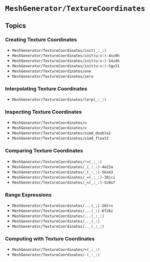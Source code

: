 # ``MeshGenerator/TextureCoordinates``

## Topics

### Creating Texture Coordinates

- ``MeshGenerator/TextureCoordinates/init(_:_:)``
- ``MeshGenerator/TextureCoordinates/init(u:v:)-4oz0h``
- ``MeshGenerator/TextureCoordinates/init(u:v:)-54zdh``
- ``MeshGenerator/TextureCoordinates/init(u:v:)-5gv31``
- ``MeshGenerator/TextureCoordinates/one``
- ``MeshGenerator/TextureCoordinates/zero``

### Interpolating Texture Coordinates

- ``MeshGenerator/TextureCoordinates/lerp(_:_:)``

### Inspecting Texture Coordinates

- ``MeshGenerator/TextureCoordinates/u``
- ``MeshGenerator/TextureCoordinates/v``
- ``MeshGenerator/TextureCoordinates/simd_double2``
- ``MeshGenerator/TextureCoordinates/simd_float2``

### Comparing Texture Coordinates

- ``MeshGenerator/TextureCoordinates/!=(_:_:)``
- ``MeshGenerator/TextureCoordinates/_(_:_:)-4e23a``
- ``MeshGenerator/TextureCoordinates/_(_:_:)-5kxm3``
- ``MeshGenerator/TextureCoordinates/_=(_:_:)-38jci``
- ``MeshGenerator/TextureCoordinates/_=(_:_:)-5s0o7``

### Range Expressions

- ``MeshGenerator/TextureCoordinates/...(_:)-26trx``
- ``MeshGenerator/TextureCoordinates/...(_:)-6f26z``
- ``MeshGenerator/TextureCoordinates/...(_:_:)``
- ``MeshGenerator/TextureCoordinates/.._(_:)``
- ``MeshGenerator/TextureCoordinates/.._(_:_:)``

### Computing with Texture Coordinates

- ``MeshGenerator/TextureCoordinates/+(_:_:)``
- ``MeshGenerator/TextureCoordinates/-(_:_:)``
